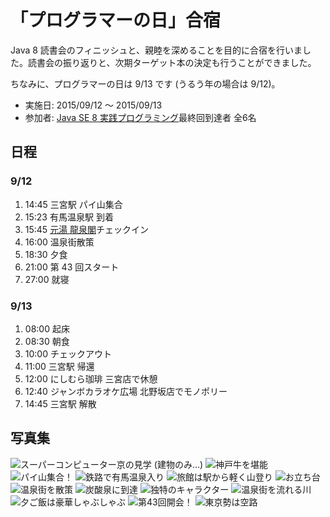 # 「プログラマーの日」合宿

Java 8 読書会のフィニッシュと、親睦を深めることを目的に合宿を行いました。読書会の振り返りと、次期ターゲット本の決定も行うことができました。

ちなみに、プログラマーの日は 9/13 です (うるう年の場合は 9/12)。

* 実施日: 2015/09/12 〜 2015/09/13
* 参加者: [Java SE 8 実践プログラミング](/workshop/1-java8.md)最終回到達者 全6名

## 日程

### 9/12

1. 14:45 三宮駅 パイ山集合
2. 15:23 有馬温泉駅 到着
3. 15:45 [元湯 龍泉閣](http://www.ryuusenkaku.jp)チェックイン
4. 16:00 温泉街散策
5. 18:30 夕食
6. 21:00 第 43 回スタート
7. 27:00 就寝

### 9/13

1. 08:00 起床
2. 08:30 朝食
2. 10:00 チェックアウト
3. 11:00 三宮駅 帰還
4. 12:00 にしむら珈琲 三宮店で休憩
5. 12:40 ジャンボカラオケ広場 北野坂店でモノポリー
6. 14:45 三宮駅 解散

## 写真集

![](/photo/20150912-01_565.jpg "スーパーコンピューター京の見学 (建物のみ…)")
![](/photo/20150912-02_6949.jpg "神戸牛を堪能")
![](/photo/20150912-03_465.jpg "パイ山集合！")
![](/photo/20150912-04_5477.jpg "鉄路で有馬温泉入り")
![](/photo/20150912-05_471.jpg "旅館は駅から軽く山登り")
![](/photo/20150912-06_3096.jpg "お立ち台")
![](/photo/20150912-07_5566.jpg "温泉街を散策")
![](/photo/20150912-08_481.jpg "炭酸泉に到達")
![](/photo/20150912-09_8811.jpg "独特のキャラクター")
![](/photo/20150912-10_3659.jpg "温泉街を流れる川")
![](/photo/20150912-11_891.jpg "夕ご飯は豪華しゃぶしゃぶ")
![](/photo/20150912-12_2879.jpg "第43回開会！")
![](/photo/20150913-01_2764.jpg "東京勢は空路")
